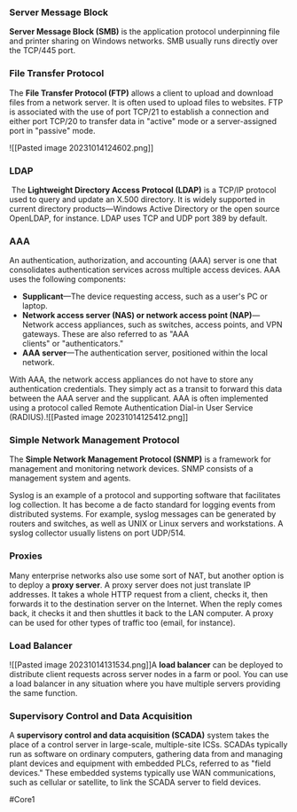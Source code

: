 ### Server Message Block

**Server Message Block (SMB)** is the application protocol underpinning file and printer sharing on Windows networks. SMB usually runs directly over the TCP/445 port.

### File Transfer Protocol

The **File Transfer Protocol (FTP)** allows a client to upload and download files from a network server. It is often used to upload files to websites. FTP is associated with the use of port TCP/21 to establish a connection and either port TCP/20 to transfer data in "active" mode or a server-assigned port in "passive" mode.

![[Pasted image 20231014124602.png]]

### LDAP
 The **Lightweight Directory Access Protocol (LDAP)** is a TCP/IP protocol used to query and update an X.500 directory. It is widely supported in current directory products—Windows Active Directory or the open source OpenLDAP, for instance. LDAP uses TCP and UDP port 389 by default.


### AAA
An authentication, authorization, and accounting (AAA) server is one that consolidates authentication services across multiple access devices. AAA uses the following components:

- **Supplicant**—The device requesting access, such as a user's PC or laptop.
- **Network access server (NAS) or network access point (NAP)**—Network access appliances, such as switches, access points, and VPN gateways. These are also referred to as "AAA clients" or "authenticators."
- **AAA server**—The authentication server, positioned within the local network.

With AAA, the network access appliances do not have to store any authentication credentials. They simply act as a transit to forward this data between the AAA server and the supplicant. AAA is often implemented using a protocol called Remote Authentication Dial-in User Service (RADIUS).![[Pasted image 20231014125412.png]]

### Simple Network Management Protocol

The **Simple Network Management Protocol (SNMP)** is a framework for management and monitoring network devices. SNMP consists of a management system and agents.


Syslog is an example of a protocol and supporting software that facilitates log collection. It has become a de facto standard for logging events from distributed systems. For example, syslog messages can be generated by routers and switches, as well as UNIX or Linux servers and workstations. A syslog collector usually listens on port UDP/514.


### Proxies
Many enterprise networks also use some sort of NAT, but another option is to deploy a **proxy server**. A proxy server does not just translate IP addresses. It takes a whole HTTP request from a client, checks it, then forwards it to the destination server on the Internet. When the reply comes back, it checks it and then shuttles it back to the LAN computer. A proxy can be used for other types of traffic too (email, for instance).


### Load Balancer
![[Pasted image 20231014131534.png]]A **load balancer** can be deployed to distribute client requests across server nodes in a farm or pool. You can use a load balancer in any situation where you have multiple servers providing the same function.

### Supervisory Control and Data Acquisition

A **supervisory control and data acquisition (SCADA)** system takes the place of a control server in large-scale, multiple-site ICSs. SCADAs typically run as software on ordinary computers, gathering data from and managing plant devices and equipment with embedded PLCs, referred to as "field devices." These embedded systems typically use WAN communications, such as cellular or satellite, to link the SCADA server to field devices.

#Core1 
